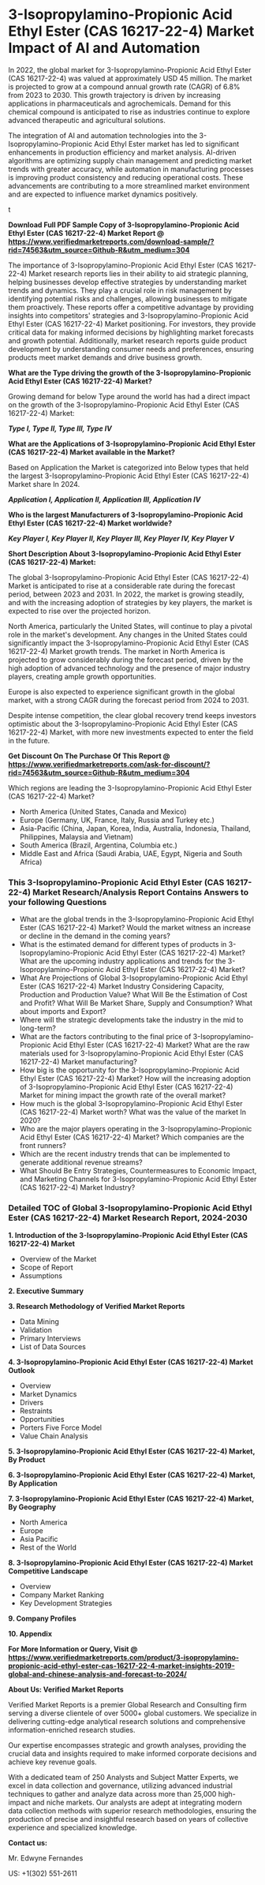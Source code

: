 <meta name="title" content="Global 3-Isopropylamino-Propionic Acid Ethyl Ester (CAS 16217-22-4) Market Impact of AI and Automation"><meta name="description" content="In 2022, the global market for 3-Isopropylamino-Propionic Acid Ethyl Ester (CAS 16217-22-4) was valued at approximately USD 45 million. The market is projected to grow"><meta name="title" content="3-Isopropylamino-Propionic Acid Ethyl Ester (CAS 16217-22-4) Market Size, Share, Scope, Trends, Growth, Opportunities, Analysis, Forecast"><h1>3-Isopropylamino-Propionic Acid Ethyl Ester (CAS 16217-22-4) Market Impact of AI and Automation</h1><p>In 2022, the global market for 3-Isopropylamino-Propionic Acid Ethyl Ester (CAS 16217-22-4) was valued at approximately USD 45 million. The market is projected to grow at a compound annual growth rate (CAGR) of 6.8% from 2023 to 2030. This growth trajectory is driven by increasing applications in pharmaceuticals and agrochemicals. Demand for this chemical compound is anticipated to rise as industries continue to explore advanced therapeutic and agricultural solutions.</p><p>The integration of AI and automation technologies into the 3-Isopropylamino-Propionic Acid Ethyl Ester market has led to significant enhancements in production efficiency and market analysis. AI-driven algorithms are optimizing supply chain management and predicting market trends with greater accuracy, while automation in manufacturing processes is improving product consistency and reducing operational costs. These advancements are contributing to a more streamlined market environment and are expected to influence market dynamics positively.</p>t</p><p id="" class=""><strong>Download Full PDF Sample Copy of 3-Isopropylamino-Propionic Acid Ethyl Ester (CAS 16217-22-4) Market Report @ <a href="https://www.verifiedmarketreports.com/download-sample/?rid=74563&utm_source=Github-R&utm_medium=304" target="_blank">https://www.verifiedmarketreports.com/download-sample/?rid=74563&utm_source=Github-R&utm_medium=304</a></strong></p><p>The importance of&nbsp;3-Isopropylamino-Propionic Acid Ethyl Ester (CAS 16217-22-4) Market research reports lies in their ability to aid strategic planning, helping businesses develop effective strategies by understanding market trends and dynamics. They play a crucial role in risk management by identifying potential risks and challenges, allowing businesses to mitigate them proactively. These reports offer a competitive advantage by providing insights into competitors' strategies and 3-Isopropylamino-Propionic Acid Ethyl Ester (CAS 16217-22-4) Market positioning. For investors, they provide critical data for making informed decisions by highlighting market forecasts and growth potential. Additionally, market research reports guide product development by understanding consumer needs and preferences, ensuring products meet market demands and drive business growth.</p><p><strong>What are the&nbsp;Type driving the growth of the 3-Isopropylamino-Propionic Acid Ethyl Ester (CAS 16217-22-4) Market?</strong></p><p id="" class="">Growing demand for below Type around the world has had a direct impact on the growth of the 3-Isopropylamino-Propionic Acid Ethyl Ester (CAS 16217-22-4) Market:</p><em><strong>Type I, Type II, Type III, Type IV</strong></em></p><strong>What are the&nbsp;Applications&nbsp;of 3-Isopropylamino-Propionic Acid Ethyl Ester (CAS 16217-22-4) Market available in the Market?</strong></p><p id="" class="">Based on Application the Market is categorized into Below types that held the largest 3-Isopropylamino-Propionic Acid Ethyl Ester (CAS 16217-22-4) Market share In 2024.</p><em><strong>Application I, Application II, Application III, Application IV</strong></em></p><strong>Who is the largest Manufacturers of 3-Isopropylamino-Propionic Acid Ethyl Ester (CAS 16217-22-4) Market worldwide?</strong></p><p><em><strong>Key Player I, Key Player II, Key Player III, Key Player IV, Key Player V</strong></em></p><p id="" class=""><strong>Short Description About 3-Isopropylamino-Propionic Acid Ethyl Ester (CAS 16217-22-4) Market:</strong></p><p>The global 3-Isopropylamino-Propionic Acid Ethyl Ester (CAS 16217-22-4) Market is anticipated to rise at a considerable rate during the forecast period, between 2023 and 2031. In 2022, the market is growing steadily, and with the increasing adoption of strategies by key players, the market is expected to rise over the projected horizon.</p><p>North America, particularly the United States, will continue to play a pivotal role in the market's development. Any changes in the United States could significantly impact the 3-Isopropylamino-Propionic Acid Ethyl Ester (CAS 16217-22-4) Market growth trends. The market in North America is projected to grow considerably during the forecast period, driven by the high adoption of advanced technology and the presence of major industry players, creating ample growth opportunities.</p><p>Europe is also expected to experience significant growth in the global market, with a strong CAGR during the forecast period from 2024 to 2031.</p><p>Despite intense competition, the clear global recovery trend keeps investors optimistic about the 3-Isopropylamino-Propionic Acid Ethyl Ester (CAS 16217-22-4) Market, with more new investments expected to enter the field in the future.</p><p id="" class=""><strong>Get Discount On The Purchase Of This Report @ <a href="https://www.verifiedmarketreports.com/ask-for-discount/?rid=74563&utm_source=Github-R&utm_medium=304" target="_blank">https://www.verifiedmarketreports.com/ask-for-discount/?rid=74563&utm_source=Github-R&utm_medium=304</a></strong></p>Which regions are leading the 3-Isopropylamino-Propionic Acid Ethyl Ester (CAS 16217-22-4) Market?</p><ul><li>North America (United States, Canada and Mexico)</li><li>Europe (Germany, UK, France, Italy, Russia and Turkey etc.)</li><li>Asia-Pacific (China, Japan, Korea, India, Australia, Indonesia, Thailand, Philippines, Malaysia and Vietnam)</li><li>South America (Brazil, Argentina, Columbia etc.)</li><li>Middle East and Africa (Saudi Arabia, UAE, Egypt, Nigeria and South Africa)</li></ul><h3 id="" class="">This 3-Isopropylamino-Propionic Acid Ethyl Ester (CAS 16217-22-4) Market Research/Analysis Report Contains Answers to your following Questions</h3><ul><li>What are the global trends in the 3-Isopropylamino-Propionic Acid Ethyl Ester (CAS 16217-22-4) Market? Would the market witness an increase or decline in the demand in the coming years?</li><li>What is the estimated demand for different types of products in 3-Isopropylamino-Propionic Acid Ethyl Ester (CAS 16217-22-4) Market? What are the upcoming industry applications and trends for the 3-Isopropylamino-Propionic Acid Ethyl Ester (CAS 16217-22-4) Market?</li><li>What Are Projections of Global 3-Isopropylamino-Propionic Acid Ethyl Ester (CAS 16217-22-4) Market Industry Considering Capacity, Production and Production Value? What Will Be the Estimation of Cost and Profit? What Will Be Market Share, Supply and Consumption? What about imports and Export?</li><li>Where will the strategic developments take the industry in the mid to long-term?</li><li>What are the factors contributing to the final price of 3-Isopropylamino-Propionic Acid Ethyl Ester (CAS 16217-22-4) Market? What are the raw materials used for 3-Isopropylamino-Propionic Acid Ethyl Ester (CAS 16217-22-4) Market manufacturing?</li><li>How big is the opportunity for the 3-Isopropylamino-Propionic Acid Ethyl Ester (CAS 16217-22-4) Market? How will the increasing adoption of 3-Isopropylamino-Propionic Acid Ethyl Ester (CAS 16217-22-4) Market for mining impact the growth rate of the overall market?</li><li>How much is the global 3-Isopropylamino-Propionic Acid Ethyl Ester (CAS 16217-22-4) Market worth? What was the value of the market In 2020?</li><li>Who are the major players operating in the 3-Isopropylamino-Propionic Acid Ethyl Ester (CAS 16217-22-4) Market? Which companies are the front runners?</li><li>Which are the recent industry trends that can be implemented to generate additional revenue streams?</li><li>What Should Be Entry Strategies, Countermeasures to Economic Impact, and Marketing Channels for 3-Isopropylamino-Propionic Acid Ethyl Ester (CAS 16217-22-4) Market Industry?</li></ul><h3 id="" class="">Detailed TOC of Global 3-Isopropylamino-Propionic Acid Ethyl Ester (CAS 16217-22-4) Market Research Report, 2024-2030</h3><p id="" class=""><strong>1. Introduction of the 3-Isopropylamino-Propionic Acid Ethyl Ester (CAS 16217-22-4) Market</strong></p><ul><li>Overview of the Market</li><li>Scope of Report</li><li>Assumptions</li></ul><p id="" class=""><strong>2. Executive Summary</strong></p><p id="" class=""><strong>3. Research Methodology of Verified Market Reports</strong></p><ul><li>Data Mining</li><li>Validation</li><li>Primary Interviews</li><li>List of Data Sources</li></ul><p id="" class=""><strong>4. 3-Isopropylamino-Propionic Acid Ethyl Ester (CAS 16217-22-4) Market Outlook</strong></p><ul><li>Overview</li><li>Market Dynamics</li><li>Drivers</li><li>Restraints</li><li>Opportunities</li><li>Porters Five Force Model</li><li>Value Chain Analysis</li></ul><p id="" class=""><strong>5. 3-Isopropylamino-Propionic Acid Ethyl Ester (CAS 16217-22-4) Market, By Product</strong></p><p id="" class=""><strong>6. 3-Isopropylamino-Propionic Acid Ethyl Ester (CAS 16217-22-4) Market, By Application</strong></p><p id="" class=""><strong>7. 3-Isopropylamino-Propionic Acid Ethyl Ester (CAS 16217-22-4) Market, By Geography</strong></p><ul><li>North America</li><li>Europe</li><li>Asia Pacific</li><li>Rest of the World</li></ul><p id="" class=""><strong>8. 3-Isopropylamino-Propionic Acid Ethyl Ester (CAS 16217-22-4) Market Competitive Landscape</strong></p><ul><li>Overview</li><li>Company Market Ranking</li><li>Key Development Strategies</li></ul><p id="" class=""><strong>9. Company Profiles</strong></p><p id="" class=""><strong>10. Appendix</strong></p><p id="" class=""><strong>For More Information or Query, Visit @ <a href="https://www.verifiedmarketreports.com/product/3-isopropylamino-propionic-acid-ethyl-ester-cas-16217-22-4-market-insights-2019-global-and-chinese-analysis-and-forecast-to-2024/" target="_blank">https://www.verifiedmarketreports.com/product/3-isopropylamino-propionic-acid-ethyl-ester-cas-16217-22-4-market-insights-2019-global-and-chinese-analysis-and-forecast-to-2024/</a></strong></p><p id="" class=""><strong>About Us: Verified Market Reports</strong></p><p id="" class="">Verified Market Reports is a premier Global Research and Consulting firm serving a diverse clientele of over 5000+ global customers. We specialize in delivering cutting-edge analytical research solutions and comprehensive information-enriched research studies.</p><p id="" class="">Our expertise encompasses strategic and growth analyses, providing the crucial data and insights required to make informed corporate decisions and achieve key revenue goals.</p><p id="" class="">With a dedicated team of 250 Analysts and Subject Matter Experts, we excel in data collection and governance, utilizing advanced industrial techniques to gather and analyze data across more than 25,000 high-impact and niche markets. Our analysts are adept at integrating modern data collection methods with superior research methodologies, ensuring the production of precise and insightful research based on years of collective experience and specialized knowledge.</p><p id="" class=""><strong>Contact us:</strong></p><p id="" class="">Mr. Edwyne Fernandes</p><p id="" class="">US: +1(302) 551-2611</p>